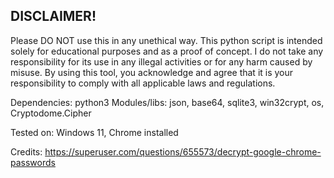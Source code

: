 <h2>DISCLAIMER!</h2>
Please DO NOT use this in any unethical way.
This python script is intended solely for educational purposes and as a proof of concept.
I do not take any responsibility for its use in any illegal activities or for any harm caused by misuse.
By using this tool, you acknowledge and agree that it is your responsibility to comply with all applicable laws and regulations.

Dependencies: python3
Modules/libs: json, base64, sqlite3, win32crypt, os, Cryptodome.Cipher

Tested on: Windows 11, Chrome installed

Credits: https://superuser.com/questions/655573/decrypt-google-chrome-passwords

